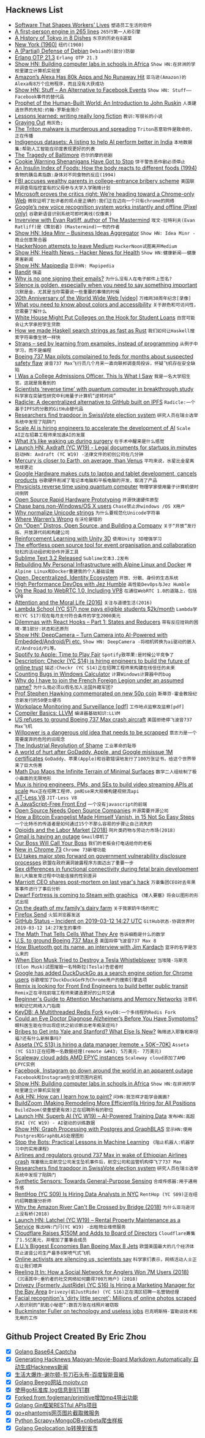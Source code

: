 ## Hacknews List


- [Software That Shapes Workers’ Lives](https://www.newyorker.com/science/elements/the-software-that-shapes-workers-lives)  `塑造员工生活的软件`
- [A first-person engine in 265 lines](http://www.playfuljs.com/a-first-person-engine-in-265-lines/)  `265行第一人称引擎`
- [A History of Tokyo in 8 Dishes](https://roadsandkingdoms.com/travel-guide/tokyo/a-history-of-tokyo-in-8-dishes/)  `东京的历史在8道菜`
- [New York (1960)](https://classic.esquire.com/article/1960/7/1/new-york)  `纽约(1960)`
- [A (Partial) Defense of Debian](http://changelog.complete.org/archives/9971-a-partial-defense-of-debian)  `Debian的(部分)防御`
- [Erlang OTP 21.3](http://www.erlang.org/news/127)  `Erlang OTP 21.3`
- [Show HN: Building computer labs in schools in Africa](item?id=19374547)  `Show HN:在非洲的学校里建立计算机实验室`
- [Amazon’s Alexa Has 80k Apps and No Runaway Hit](https://www.bloomberg.com/news/articles/2019-03-11/amazon-s-alexa-has-80-000-apps-and-no-runaway-hit)  `亚马逊(Amazon)的Alexa有8万个应用程序，而且没有大获成功`
- [Show HN: Stuff – An Alternative to Facebook Events](https://stuff.li)  `Show HN: Stuff——Facebook事件的替代品`
- [Prophet of the Human-Built World: An Introduction to John Ruskin](https://www.cardus.ca/comment/article/prophet-of-the-human-built-world-an-introduction-to-john-ruskin/)  `人类建造世界的先知:约翰·罗斯金简介`
- [Lessons learned: writing really long fiction](http://www.antipope.org/charlie/blog-static/2019/03/lessons-learned-writing-really.html)  `教训:写很长的小说`
- [Graying Out](https://www.tbray.org/ongoing/When/201x/2019/03/11/Lights-Going-Out)  `用灰色;`
- [The Triton malware is murderous and spreading](https://www.technologyreview.com/s/613054/cybersecurity-critical-infrastructure-triton-malware/)  `Triton恶意软件是致命的，正在传播`
- [Indigenous datasets: A listing to help AI perform better in India](https://factordaily.com/indigenous-datasets-from-india/)  `本地数据集:帮助人工智能在印度表现更好的列表`
- [The Tragedy of Baltimore](https://www.nytimes.com/2019/03/12/magazine/baltimore-tragedy-crime.html)  `巴尔的摩的悲剧`
- [Cookie Warning Shenanigans Have Got to Stop](https://www.troyhunt.com/these-cookie-warning-shenanigans-have-got-to-stop/)  `饼干警告恶作剧必须停止`
- [An Insulin Index of Foods: How the body reacts to different foods (1994)](https://fermatslibrary.com/s/an-insulin-index-of-foods-the-insulin-demand-generated-by-1000-kj-portions-of-common-foods#email-newsletter)  `食物的胰岛素指数:身体对不同食物的反应(1994)`
- [FBI accuses wealthy parents in college-entrance bribery scheme](https://www.washingtonpost.com/world/national-security/fbi-accuses-wealthy-parents-including-celebrities-in-college-entrance-bribery-scheme/2019/03/12/d91c9942-44d1-11e9-8aab-95b8d80a1e4f_story.html)  `美国联邦调查局指控富有的父母参与大学入学贿赂计划`
- [Microsoft proves the critics right: We’re heading toward a Chrome-only Web](https://arstechnica.com/gadgets/2019/03/microsofts-new-skype-for-web-client-an-early-taste-of-the-browser-monoculture)  `微软证明了批评者的观点是正确的:我们正在迈向一个只有chrome的网络`
- [Google’s new voice recognition system works instantly and offline (Pixel only)](https://techcrunch.com/2019/03/12/googles-new-voice-recognition-system-works-instantly-and-offline-if-you-have-a-pixel/)  `谷歌新语音识别系统可即时离线(仅像素)`
- [Inverview with Evan Ratliff, author of The Mastermind](https://www.gimletmedia.com/reply-all/the-founder#episode-player)  `埃文·拉特利夫(Evan Ratliff)是《策划者》(Mastermind)一书的作者`
- [Show HN: Idea Minr – Business Ideas Aggregator](https://ideaminr.com)  `Show HN: Idea Minr -商业创意聚合器`
- [HackerNoon attempts to leave Medium](https://twitter.com/ow/status/1105450808580231170)  `HackerNoon试图离开Medium`
- [Show HN: Health News – Hacker News for Health](https://news.nukleosome.com/)  `Show HN:健康新闻——健康黑客新闻`
- [Show HN: Mapipedia](item?id=19367046)  `显示HN: Mapipedia`
- [Bandit](https://granta.com/bandit/)  `强盗`
- [Why is no one signing their emails?](https://arp242.net/weblog/signing-emails.html)  `为什么没有人在电子邮件上签名?`
- [Silence is golden, especially when you need to say something important](https://ubiquity.acm.org/article.cfm?id=3310318)  `沉默是金，尤其是当你需要说一些重要的事情的时候`
- [30th Anniversary of the World Wide Web [video]](https://web30.web.cern.ch/)  `万维网30周年纪念[录像]`
- [What you need to know about colors and accessibility](https://color.review)  `关于颜色和可访问性，您需要了解什么`
- [White House Might Put Colleges on the Hook for Student Loans](https://www.wsj.com/articles/white-house-might-put-colleges-on-the-hook-for-student-loans-11552406110)  `白宫可能会让大学承担学生贷款`
- [How we made Haskell search strings as fast as Rust](https://tech.channable.com/posts/2019-03-13-how-we-made-haskell-search-strings-as-fast-as-rust.html)  `我们如何让Haskell搜索字符串像生锈一样快`
- [Strans – sed by learning from examples, instead of programming](https://github.com/Inventitech/strans)  `从例子中学习，而不是编程`
- [Boeing 737 Max pilots complained to feds for months about suspected safety flaw](https://www.dallasnews.com/business/airlines/2019/03/12/boeing-737-max-8-pilots-complained-feds-months-suspected-safety-flaw)  `波音737 Max飞行员几个月来一直向联邦调查局投诉，怀疑飞机存在安全缺陷`
- [I Was a College Admissions Officer. This Is What I Saw](https://www.thecut.com/2019/03/college-cheating-scandal-an-admissions-officer-speaks-out.html)  `我是一名大学招生官。这就是我看到的`
- [Scientists ‘reverse time’ with quantum computer in breakthrough study](https://www.independent.co.uk/life-style/gadgets-and-tech/news/time-reverse-quantum-computer-science-study-moscow-a8820516.html)  `科学家在突破性研究中利用量子计算机“逆转时间”`
- [Radicle: A decentralized alternative to GitHub built on IPFS](http://www.radicle.xyz/)  `Radicle:一个基于IPFS的分散的GitHub替代品`
- [Researchers find trapdoor in SwissVote election system](https://about.unimelb.edu.au/newsroom/news/2019/march/researchers-find-trapdoor-in-swissvote-election-system)  `研究人员在瑞士选举系统中发现了陷阱门`
- [Scale AI is hiring engineers to accelerate the development of AI](https://scale.ai/about#jobs)  `Scale AI正在招募工程师来加速AI的发展`
- [What it’s like waking up during surgery](https://mosaicscience.com/story/anaesthesia-anesthesia-awake-awareness-surgery-operation-or-paralysed/)  `在手术中醒来是什么感觉`
- [Launch HN: Axdraft (YC W19) - Legal documents for startups in minutes](item?id=19372623)  `启动HN: Axdraft (YC W19) -法律文件的初创公司在几分钟`
- [Mercury is closer to Earth, on average, than Venus](https://physicstoday.scitation.org/do/10.1063/PT.6.3.20190312a/full/)  `平均来说，水星比金星离地球更近`
- [Google Hardware makes cuts to laptop and tablet development, cancels products](https://arstechnica.com/gadgets/2019/03/google-hardware-makes-cuts-to-laptop-and-tablet-development-cancels-products/)  `谷歌硬件削减了笔记本电脑和平板电脑的开发，取消了产品`
- [Physicists reverse time using quantum computer](https://phys.org/news/2019-03-physicists-reverse-quantum.html)  `物理学家使用量子计算机使时间倒转`
- [Open Source Rapid Hardware Prototyping](https://www.futurice.com/blog/prototyping-with-pela-blocks)  `开源快速硬件原型`
- [Chase bans non-Windows/OS X users](https://www.chase.com/digital/resources/privacy-security/security/system-requirements)  `Chase禁止非windows /OS X用户`
- [Why normalize Unicode strings](https://withblue.ink/2019/03/11/why-you-need-to-normalize-unicode-strings.html)  `为什么要规范化Unicode字符串`
- [Where Warren’s Wrong](https://stratechery.com/2019/where-warrens-wrong/)  `在沃伦是错的`
- [On “Open” Distros, Open Source, and Building a Company](https://www.elastic.co/blog/on-open-distros-open-source-and-building-a-company)  `关于“开放”发行版、开放源代码和构建公司`
- [Reinforcement Learning with Unity 3D](https://dtransposed.github.io/blog/GEAR.html)  `使用Unity 3D增强学习`
- [The effortless open source tool for event organisation and collaboration](https://getindico.io)  `轻松的活动组织和协作开源工具`
- [Sublime Text 3.2 Released](https://www.sublimetext.com/blog/articles/sublime-text-3-point-2)  `Sublime文本3.2发布`
- [Rebuilding My Personal Infrastructure with Alpine Linux and Docker](https://www.wezm.net/technical/2019/02/alpine-linux-docker-infrastructure/)  `用Alpine Linux和Docker重建我的个人基础设施`
- [Open, Decentralized, Identity Ecosystem](http://identity.foundation/)  `开放、分散、身份的生态系统`
- [High Performance DevOps with Jez Humble](https://www.heavybit.com/library/podcasts/o11ycast/ep-9-high-performance-devops-with-jez-humble/)  `高性能DevOps与Jez Humble`
- [On the Road to WebRTC 1.0, Including VP8](https://webkit.org/blog/8672/on-the-road-to-webrtc-1-0-including-vp8/)  `在通往WebRTC 1.0的道路上，包括VP8`
- [Attention and the Moral Life (2016)](https://thefrailestthing.com/2016/09/13/attention-and-the-moral-life/)  `关注与道德生活(2016)`
- [Lambda School (YC S17) now pays eligible students $2k/month](https://lambdaschool.com/stipend)  `Lambda学校(YC S17)现在每月支付符合条件的学生2000美元`
- [Dilemmas with React Hooks – Part 1: States and Reducers](https://yearn2learn.netlify.com/dilemmas-with-react-hooks-1)  `带有反应挂钩的困境-第1部分:状态和还原剂`
- [Show HN: DeepCamera – Turn Camera into AI-Powered with Embedded/Android/Pi etc.](https://github.com/SharpAI/DeepCamera)  `Show HN: DeepCamera -将相机转换为ai驱动的嵌入式/Android/Pi等。`
- [Spotify to Apple: Time to Play Fair](https://www.timetoplayfair.com/timeline/)  `Spotify致苹果:是时候公平竞争了`
- [Description: Checkr (YC S14) is hiring engineers to build the future of online trust](http://grnh.se/gxdah31)  `描述:Checkr (YC S14)正在招聘工程师来构建在线信任的未来`
- [Counting Bugs in Windows Calculator](https://habr.com/ru/company/pvs-studio/blog/443400/)  `计算Windows计算器中的bug`
- [Why do I have to join the French Foreign Legion under an assumed name?](https://science.howstuffworks.com/french-foreign-legion.htm)  `为什么我必须以假名加入法国外籍军团?`
- [Prof Stephen Hawking commemorated on new 50p coin](https://www.bbc.co.uk/news/uk-england-cambridgeshire-47527505)  `斯蒂芬·霍金教授纪念新发行的50便士硬币`
- [Workplace Monitoring and Surveillance [pdf]](https://datasociety.net/wp-content/uploads/2019/02/DS_Workplace_Monitoring_Surveillance_Explainer.pdf)  `工作地点监察及监察[pdf]`
- [Compiler Basics: LLVM](http://notes.eatonphil.com/compiler-basics-llvm.html)  `编译器基础知识:LLVM`
- [US refuses to ground Boeing 737 Max crash aircraft](https://www.bbc.com/news/business-47548083)  `美国拒绝停飞波音737 Max飞机`
- [Willpower is a dangerous old idea that needs to be scrapped](http://nautil.us/issue/45/power/against-willpower)  `意志力是一个需要废弃的危险的旧观念`
- [The Industrial Revolution of Shame](https://www.nytimes.com/2019/03/09/opinion/sunday/internet-shaming.html)  `工业革命的耻辱`
- [A world of hurt after GoDaddy, Apple, and Google misissue 1M certificates](https://arstechnica.com/information-technology/2019/03/godaddy-apple-and-google-goof-results-in-1-million-misissued-certificates/)  `GoDaddy、苹果(Apple)和谷歌错误地发行了100万张证书，给这个世界带来了巨大伤害`
- [Math Duo Maps the Infinite Terrain of Minimal Surfaces](https://www.quantamagazine.org/math-duo-maps-the-infinite-terrain-of-minimal-surfaces-20190312/)  `数学二人组绘制了极小曲面的无限地形`
- [Mux is hiring engineers, PMs, and SEs to build video streaming APIs at scale](https://mux.com/jobs/)  `Mux正在招聘工程师、pm和se来大规模构建视频流api`
- [JIT-Less V8](https://v8.dev/blog/jitless)  `JIT-Less V8`
- [A JavaScript-Free Front End](https://dev.to/winduptoy/a-javascript-free-frontend-2d3e)  `一个没有javascript的前端`
- [Open Source Needs Open Source Companies](http://blog.jessitron.com/2019/03/open-source-needs-open-source-companies.html)  `开源需要开源公司`
- [How a Bitcoin Evangelist Made Himself Vanish, in 15 Not So Easy Steps](https://www.nytimes.com/2019/03/12/technology/how-to-disappear-surveillance-state.html)  `一个比特币的传道者是如何通过15个不那么容易的步骤让自己消失的`
- [Opioids and the Labor Market (2018)](https://www.clevelandfed.org/newsroom-and-events/publications/working-papers/2018-working-papers/wp-1807-opioids-and-the-labor-market.aspx)  `阿片类药物与劳动力市场(2018)`
- [Gmail is having an outage](https://outage.report/gmail#2019-03-13)  `Gmail停机了`
- [Our Boss Will Call Your Boss](https://cepr.shorthandstories.com/haiti-contractors/index.html)  `我们的老板会打电话给你的老板`
- [New in Chrome 73](https://developers.google.com/web/updates/2019/03/nic73)  `Chrome 73新增功能`
- [EU takes major step forward on government vulnerability disclosure processes](https://blog.mozilla.org/netpolicy/2019/03/12/eu-takes-major-step-forward-on-government-vulnerability-disclosure-review-processes/)  `欧盟在政府漏洞披露程序方面迈出了重要一步`
- [Sex differences in functional connectivity during fetal brain development](https://www.sciencedirect.com/science/article/pii/S1878929318301245)  `胎儿大脑发育过程中功能连接的性别差异`
- [Marriott CEO shares post-mortem on last year&#39;s hack](https://www.zdnet.com/article/marriott-ceo-shares-post-mortem-on-last-years-hack/)  `万豪集团CEO对去年黑客事件进行了事后分析`
- [Dwarf Fortress is coming to Steam with graphics](https://www.polygon.com/2019/3/13/18263905/dwarf-fortress-steam-graphics-workshop)  `《矮人要塞》将会以图形的形式出现`
- [On the death of my family&#39;s dairy farm](https://blog.abevoelker.com/2019-03-06/on-the-death-of-my-familys-dairy-farm/)  `关于我家奶牛场的死亡`
- [Firefox Send](https://blog.mozilla.org/blog/2019/03/12/introducing-firefox-send-providing-free-file-transfers-while-keeping-your-personal-information-private/)  `火狐浏览器发送`
- [GitHub Status – Incident on 2019-03-12 14:27 UTC](https://www.githubstatus.com/incidents/tj58y1kx7tqy)  `GitHub状态-协调世界时2019-03-12 14:27发生的事件`
- [The Math That Tells Cells What They Are](https://www.quantamagazine.org/the-math-that-tells-cells-what-they-are-20190313/)  `告诉细胞是什么的数学`
- [U.S. to ground Boeing 737 Max 8](https://www.businessinsider.com/us-bans-boeing-737-max-8-after-ethiopian-airline-lion-air-crashes-2019-3)  `美国将停飞波音737 Max 8`
- [How Bluetooth got its name, an interview with Jim Kardach](http://blog.snapeda.com/2019/03/10/how-bluetooth-got-its-name-an-interview-with-jim-kardach/)  `蓝牙的名字是怎么来的`
- [When Elon Musk Tried to Destroy a Tesla Whistleblower](https://www.bloomberg.com/news/features/2019-03-13/when-elon-musk-tried-to-destroy-tesla-whistleblower-martin-tripp)  `当埃隆·马斯克(Elon Musk)试图摧毁一名特斯拉(Tesla)告密者时`
- [Google has added DuckDuckGo as a search engine option for Chrome users](https://techcrunch.com/2019/03/13/google-has-quietly-added-duckduckgo-as-a-search-engine-option-for-chrome-users-in-60-markets/)  `谷歌增加了DuckDuckGo作为Chrome用户的搜索引擎选项`
- [Remix is looking for Front End Engineers to build better public transit](https://jobs.lever.co/remix/85754b42-d084-4457-b9a6-4555332c3ee4?lever-origin=applied&amp;lever-source%5B%5D=hackernews)  `Remix正在寻找前端工程师来建造更好的公共交通`
- [Beginner&#39;s Guide to Attention Mechanisms and Memory Networks](https://skymind.ai/wiki/attention-mechanism-memory-network)  `注意机制和记忆网络入门指南`
- [KeyDB: A Multithreaded Redis Fork](https://github.com/JohnSully/KeyDB)  `KeyDB:一个多线程的Redis Fork`
- [Could an Eye Doctor Diagnose Alzheimer’s Before You Have Symptoms?](https://corporate.dukehealth.org/news-listing/could-eye-doctor-diagnose-alzheimer%E2%80%99s-you-have-symptoms)  `眼科医生能在你出现症状之前诊断出老年痴呆症吗?`
- [Bribes to Get into Yale and Stanford? What Else Is New?](https://www.nytimes.com/2019/03/12/opinion/college-bribery-admissions.html)  `贿赂进入耶鲁和斯坦福?还有什么新鲜事吗?`
- [Asseta (YC S13) is hiring a data manager (remote &#43; $50K-$70K)](https://angel.co/asseta/jobs/520011-data-manager)  `Asseta (YC S13)正在招聘一名数据经理(remote &#43; 5万美元- 7万美元)`
- [Scaleway cloud adds AMD EPYC instances](https://www.scaleway.com/general-purpose-instances/)  `Scaleway cloud添加了AMD EPYC实例`
- [Facebook, Instagram go down around the world in an apparent outage](https://www.usatoday.com/story/tech/talkingtech/2019/03/13/facebook-instagram-go-down-across-united-states-apparent-outage/3151883002/)  `Facebook和Instagram在全球范围内宕机`
- [Show HN: Building computer labs in schools in Africa](https://techlitafrica.org/)  `Show HN:在非洲的学校里建立计算机实验室`
- [Ask HN: How can I learn how to paint?](item?id=19375624)  `问HN:我怎样才能学会画画?`
- [BuildZoom (Making Remodeling More Efficient)Is Hiring for All Positions](https://jobs.lever.co/buildzoom)  `BuildZoom(使重塑更有效)正在招聘所有的职位`
- [Launch HN: Superb AI (YC W19) – AI-Powered Training Data](item?id=19380813)  `发布HN:高超的AI (YC W19) - AI驱动的训练数据`
- [Show HN: Graph Processing with Postgres and GraphBLAS](https://github.com/michelp/pggraphblas)  `显示HN:使用Postgres和GraphBLAS处理图形`
- [Stop the Bots: Practical Lessons in Machine Learning](https://blog.cloudflare.com/stop-the-bots-practical-lessons-in-machine-learning/)  `《阻止机器人:机器学习中的实用课程》`
- [Airlines and regulators ground 737 Max in wake of Ethiopian Airlines crash](https://www.flightradar24.com/blog/airlines-and-regulators-ground-737-max-in-wake-of-ethiopian-airlines-crash/)  `埃塞俄比亚航空公司发生坠机事件后，航空公司和监管机构停飞了737 Max`
- [Researchers find trapdoor in SwissVote election system](https://techxplore.com/news/2019-03-trapdoor-swissvote-election.html)  `研究人员在瑞士选举系统中发现了陷阱门`
- [Synthetic Sensors: Towards General-Purpose Sensing](http://www.gierad.com/projects/supersensor/)  `合成传感器:用于通用传感`
- [RentHop (YC S09) Is Hiring Data Analysts in NYC](https://www.renthop.com/jobs)  `RentHop (YC S09)正在纽约招聘数据分析师`
- [Why the Amazon River Can&#39;t Be Crossed by Bridge (2018)](https://www.cntraveler.com/story/why-the-amazon-river-cant-be-crossed-by-bridge)  `为什么亚马逊河上没有桥(2018)`
- [Launch HN: Latchel (YC W19) – Rental Property Maintenance as a Service](item?id=19370333)  `推出HN:门闩(YC W19) -出租物业维修服务`
- [Cloudflare Raises $150M and Adds to Board of Directors](https://www.cloudflare.com/press-releases/2019/cloudflare-raises-usd150m-and-adds-to-board-of-directors/)  `Cloudflare筹集了1.5亿美元，并增加了董事会成员`
- [E.U.’s Biggest Economies Ban Boeing Max 8 Jets](https://www.nytimes.com/2019/03/12/world/africa/boeing-ethiopian-airlines-plane-crash.html)  `欧盟美国最大的几个经济体禁止波音公司生产最多8架喷气式飞机`
- [Online activists are silencing us, scientists say](https://www.reuters.com/investigates/special-report/science-socialmedia/)  `科学家们表示，网络活动人士正在让我们噤声`
- [Reeling It In: How a Social Network for Anglers Won 7M Users (2018)](https://www.forbes.com/sites/heatherfarmbrough/2018/12/17/reeling-in-how-a-social-network-for-sports-fishing-won-7m-users/#657270193b89)  `《沉湎其中:垂钓者的社交网络如何赢得700万用户》(2018)`
- [Drivezy (Formerly JustRide) (YC S16) Is Hiring a Marketing Manager for the Bay Area](https://angel.co/drivezy/jobs/479415-marketing-manager)  `Drivezy(前JustRide) (YC S16)正在湾区招聘一名营销经理`
- [Facial recognition&#39;s &#39;dirty little secret&#39;: Millions of online photos scraped](https://www.nbcnews.com/tech/internet/facial-recognition-s-dirty-little-secret-millions-online-photos-scraped-n981921)  `人脸识别的“肮脏小秘密”:数百万张在线照片被窃取`
- [Buckminster Fuller on technology and useless jobs](http://www.openculture.com/2019/03/buckminster-fuller-on-technology-and-useless-jobs.html)  `巴克明斯特·富勒谈技术和无用的工作`

## Github Project Created By Eric Zhou

- [x] [Golang Base64 Captcha](https://github.com/mojocn/base64Captcha)
- [x] [Generating Hacknews Maoyan-Movie-Board Markdown Automatically 自动生成Hacknews新闻](https://github.com/dejavuzhou/md-genie)
- [x] [生活大爆炸-谢尔顿-剪刀石头布-百度智能音箱](https://github.com/mojocn/dueros-bang-game)
- [x] [Golang Beego网站 mojotv.cn](https://github.com/mojocn/www.mojotv.cn)
- [x] [使用go标准库,log信息到钉钉群](https://github.com/mojocn/dooger)
- [x] [Forked from fogleman/primitive增加mp4导出功能](https://github.com/mojocn/primitive)
- [x] [Golang Gin框架RESTful APIs项目](https://github.com/JJJJJJJerk/ezier-golang-web-api-framework)
- [x] [go+phantomjs网页图片截取微服务](https://github.com/mojocn/screen_shot)
- [x] [Python Scrapy+MongoDB+cnbeta爬虫样板](https://github.com/mojocn/scrapy_mongodb_boilerplate_cnbeta)
- [x] [Golang Geolocation Ip转换到省市](https://github.com/mojocn/ip2location)
